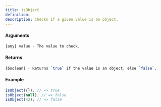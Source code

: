 ```yaml
---
title: isObject
definition: 
description: Checks if a given value is an object.
---
```



#### Arguments


```bash
{any} value - The value to check.
```


#### Returns


```bash
{boolean} - Returns `true` if the value is an object, else `false`.
```


#### Example


```ts
isObject({}); // => trueisObject(null); // => falseisObject(42); // => false
```